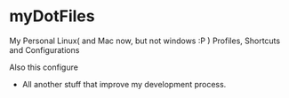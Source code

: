 # myDotFiles
My Personal Linux( and Mac now, but not windows :P ) Profiles, Shortcuts and Configurations

Also this configure
* All another stuff that improve my development process.
